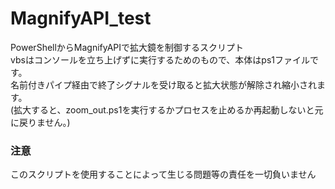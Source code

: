 # MagnifyAPI_test
PowerShellからMagnifyAPIで拡大鏡を制御するスクリプト  
vbsはコンソールを立ち上げずに実行するためのもので、本体はps1ファイルです。  
名前付きパイプ経由で終了シグナルを受け取ると拡大状態が解除され縮小されます。  
(拡大すると、zoom_out.ps1を実行するかプロセスを止めるか再起動しないと元に戻りません。)

### 注意
このスクリプトを使用することによって生じる問題等の責任を一切負いません
